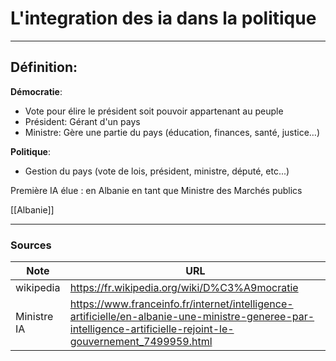 # L'integration des ia dans la politique 

---
## Définition:

**Démocratie**:
- Vote pour élire le président soit pouvoir appartenant au peuple
- Président: Gérant d'un pays
- Ministre: Gère une partie du pays (éducation, finances, santé, justice…)

**Politique**:
- Gestion du pays (vote de lois, président, ministre, député, etc...)

Première IA élue : en Albanie en tant que Ministre des Marchés publics

[[Albanie]]

---
### Sources

| Note        | URL                                                                                                                                                             |
| ----------- | --------------------------------------------------------------------------------------------------------------------------------------------------------------- |
| wikipedia   | https://fr.wikipedia.org/wiki/D%C3%A9mocratie                                                                                                                   |
| Ministre IA | https://www.franceinfo.fr/internet/intelligence-artificielle/en-albanie-une-ministre-generee-par-intelligence-artificielle-rejoint-le-gouvernement_7499959.html |


